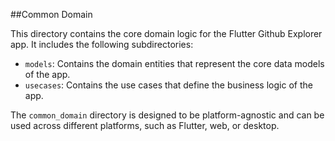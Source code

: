
##Common Domain

This directory contains the core domain logic for the Flutter Github Explorer app. It includes the following subdirectories:

- `models`: Contains the domain entities that represent the core data models of the app.
- `usecases`: Contains the use cases that define the business logic of the app.

The `common_domain` directory is designed to be platform-agnostic and can be used across different platforms, such as Flutter, web, or desktop.
